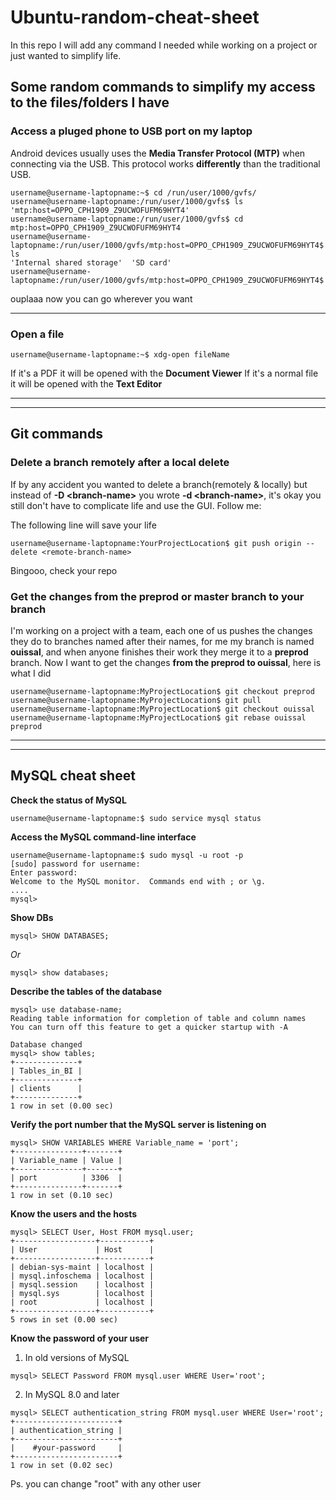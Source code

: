 # Ubuntu-random-cheat-sheet
In this repo I will add any command I needed while working on a project or just wanted to simplify life.


## Some random commands to simplify my access to the files/folders I have

### Access a pluged phone to USB port on my laptop

Android devices usually uses the **Media Transfer Protocol (MTP)** when connecting via the USB. This protocol works **differently** than the traditional USB.

```console
username@username-laptopname:~$ cd /run/user/1000/gvfs/
username@username-laptopname:/run/user/1000/gvfs$ ls
'mtp:host=OPPO_CPH1909_Z9UCWOFUFM69HYT4'
username@username-laptopname:/run/user/1000/gvfs$ cd mtp:host=OPPO_CPH1909_Z9UCWOFUFM69HYT4
username@username-laptopname:/run/user/1000/gvfs/mtp:host=OPPO_CPH1909_Z9UCWOFUFM69HYT4$ ls
'Internal shared storage'  'SD card'
username@username-laptopname:/run/user/1000/gvfs/mtp:host=OPPO_CPH1909_Z9UCWOFUFM69HYT4$
```


ouplaaa now you can go wherever you want

---

### Open a file 

```console
username@username-laptopname:~$ xdg-open fileName
``` 
If it's a PDF it will be opened with the **Document Viewer** 
If it's a normal file it will be opened with the **Text Editor**

---
---


## Git commands

### Delete a branch remotely after a local delete
If by any accident you wanted to delete a branch(remotely & locally) but instead of **-D \<branch-name\>** you wrote **-d \<branch-name\>**, it's okay you still don't have to complicate life and use the GUI. Follow me: 

The following line will save your life

```console
username@username-laptopname:YourProjectLocation$ git push origin --delete <remote-branch-name>
```

Bingooo, check your repo

### Get the changes from the preprod or master branch to your branch
I'm working on a project with a team, each one of us pushes the changes they do to branches named after their names, for me my branch is named **ouissal**, and when anyone finishes their work they merge it to a **preprod** branch. Now I want to get the changes **from the preprod to ouissal**, here is what I did

```console
username@username-laptopname:MyProjectLocation$ git checkout preprod 
username@username-laptopname:MyProjectLocation$ git pull
username@username-laptopname:MyProjectLocation$ git checkout ouissal 
username@username-laptopname:MyProjectLocation$ git rebase ouissal preprod
```

---
---
## MySQL cheat sheet 

**Check the status of MySQL**
```console
username@username-laptopname:$ sudo service mysql status
```


**Access the MySQL command-line interface**
```console
username@username-laptopname:$ sudo mysql -u root -p
[sudo] password for username: 
Enter password: 
Welcome to the MySQL monitor.  Commands end with ; or \g.
....
mysql>
```

**Show DBs**
```console
mysql> SHOW DATABASES;
```
*Or*

```console
mysql> show databases;
```

**Describe the tables of the database**
```console
mysql> use database-name;
Reading table information for completion of table and column names
You can turn off this feature to get a quicker startup with -A

Database changed
mysql> show tables;
+--------------+
| Tables_in_BI |
+--------------+
| clients      |
+--------------+
1 row in set (0.00 sec)
```

**Verify the port number that the MySQL server is listening on**
```console
mysql> SHOW VARIABLES WHERE Variable_name = 'port';
+---------------+-------+
| Variable_name | Value |
+---------------+-------+
| port          | 3306  |
+---------------+-------+
1 row in set (0.10 sec)
```

**Know the users and the hosts**
```console
mysql> SELECT User, Host FROM mysql.user;
+------------------+-----------+
| User             | Host      |
+------------------+-----------+
| debian-sys-maint | localhost |
| mysql.infoschema | localhost |
| mysql.session    | localhost |
| mysql.sys        | localhost |
| root             | localhost |
+------------------+-----------+
5 rows in set (0.00 sec)
```

**Know the password of your user**
1. In old versions of MySQL 
```console
mysql> SELECT Password FROM mysql.user WHERE User='root';
```
2. In MySQL 8.0 and later
```console
mysql> SELECT authentication_string FROM mysql.user WHERE User='root';
+-----------------------+
| authentication_string |
+-----------------------+
|    #your-password     |
+-----------------------+
1 row in set (0.02 sec)

```
Ps. you can change "root" with any other user